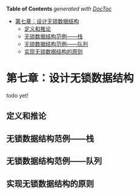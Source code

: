 <!-- START doctoc generated TOC please keep comment here to allow auto update -->
<!-- DON'T EDIT THIS SECTION, INSTEAD RE-RUN doctoc TO UPDATE -->
**Table of Contents**  *generated with [DocToc](https://github.com/thlorenz/doctoc)*

- [第七章：设计无锁数据结构](#%E7%AC%AC%E4%B8%83%E7%AB%A0%E8%AE%BE%E8%AE%A1%E6%97%A0%E9%94%81%E6%95%B0%E6%8D%AE%E7%BB%93%E6%9E%84)
  - [定义和推论](#%E5%AE%9A%E4%B9%89%E5%92%8C%E6%8E%A8%E8%AE%BA)
  - [无锁数据结构范例——栈](#%E6%97%A0%E9%94%81%E6%95%B0%E6%8D%AE%E7%BB%93%E6%9E%84%E8%8C%83%E4%BE%8B%E6%A0%88)
  - [无锁数据结构范例——队列](#%E6%97%A0%E9%94%81%E6%95%B0%E6%8D%AE%E7%BB%93%E6%9E%84%E8%8C%83%E4%BE%8B%E9%98%9F%E5%88%97)
  - [实现无锁数据结构的原则](#%E5%AE%9E%E7%8E%B0%E6%97%A0%E9%94%81%E6%95%B0%E6%8D%AE%E7%BB%93%E6%9E%84%E7%9A%84%E5%8E%9F%E5%88%99)

<!-- END doctoc generated TOC please keep comment here to allow auto update -->

# 第七章：设计无锁数据结构

todo yet!

## 定义和推论

## 无锁数据结构范例——栈

## 无锁数据结构范例——队列

## 实现无锁数据结构的原则